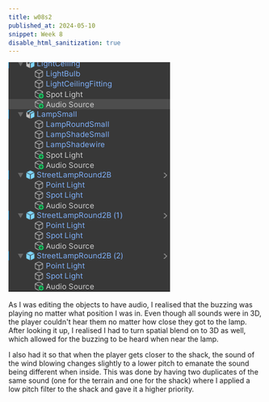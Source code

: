 ```yaml
---
title: w08s2
published_at: 2024-05-10
snippet: Week 8
disable_html_sanitization: true
---
```


![alt text](image-7.png)

As I was editing the objects to have audio, I realised that the buzzing was playing no matter what position I was in. Even though all sounds were in 3D, the player couldn't hear them no matter how close they got to the lamp. After looking it up, I realised I had to turn spatial blend on to 3D as well, which allowed for the buzzing to be heard when near the lamp.

I also had it so that when the player gets closer to the shack, the sound of the wind blowing changes slightly to a lower pitch to emanate the sound being different when inside. This was done by having two duplicates of the same sound (one for the terrain and one for the shack) where I applied a low pitch filter to the shack and gave it a higher priority.